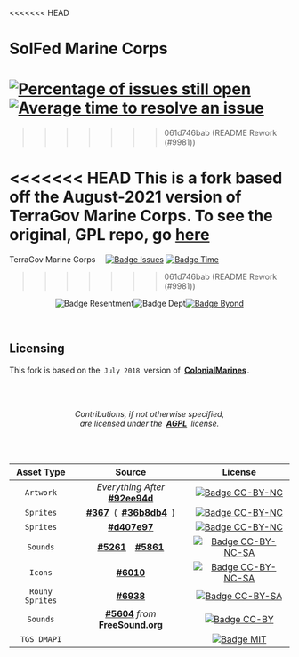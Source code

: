 <<<<<<< HEAD
 # SolFed Marine Corps
[![Percentage of issues still open](https://isitmaintained.com/badge/open/tgstation/TerraGov-Marine-Corps.svg)](https://isitmaintained.com/project/tgstation/TerraGov-Marine-Corps "Percentage of issues still open") [![Average time to resolve an issue](https://isitmaintained.com/badge/resolution/tgstation/TerraGov-Marine-Corps.svg)](https://isitmaintained.com/project/tgstation/TerraGov-Marine-Corps "Average time to resolve an issue")
=======
>>>>>>> 061d746bab (README Rework (#9981))

<h1>

<<<<<<< HEAD
 This is a fork based off the August-2021 version of TerraGov Marine Corps. To see the original, GPL repo, go [here](https://github.com/MrStonedOne/cmhistory)
=======
TerraGov Marine Corps 
[![Badge Issues]][Issues]
[![Badge Time]][Time]
>>>>>>> 061d746bab (README Rework (#9981))

</h1>

<div align = center>

![Badge Resentment]![Badge Dept][![Badge Byond]][Byond]

</div>

<br>

## Licensing

This fork is based on the `July 2018` version of **[ColonialMarines]** .

<br>
<br>

<div align = center>

*Contributions, if not otherwise specified,* <br>
*are licensed under the **[AGPL][License AGPL]** license.*

<br>
<br>

Asset Type      | Source                                 | License
:--------------:|:--------------------------------------:|:------------------------:
`Artwork`       | *Everything After* **[#92ee94d]**      | [![Badge CC-BY-NC]][License CC-BY-NC]
`Sprites`       | **[#367]** ( **[#36b8db4]** )          | [![Badge CC-BY-NC]][License CC-BY-NC]
`Sprites`       | **[#d407e97]**                         | [![Badge CC-BY-NC]][License CC-BY-NC]
`Sounds`        | **[#5261]** **[#5861]**               | [![Badge CC-BY-NC-SA]][License CC-BY-NC-SA]
`Icons`         | **[#6010]**                            | [![Badge CC-BY-NC-SA]][License CC-BY-NC-SA]
`Rouny Sprites` | **[#6938]**                            | [![Badge CC-BY-SA]][License CC-BY-SA]
`Sounds`        | **[#5604]** *from* **[FreeSound.org]** | [![Badge CC-BY]][License CC-BY]
`TGS DMAPI`     |                                        | [![Badge MIT]][License MIT]

</div>

<!----------------------------------{ Badges }--------------------------------->

[Badge Resentment]: https://forthebadge.com/images/badges/built-with-resentment.svg
[Badge Issues]: https://isitmaintained.com/badge/open/tgstation/TerraGov-Marine-Corps.svg
[Badge Byond]: https://user-images.githubusercontent.com/5211576/29499758-4efff304-85e6-11e7-8267-62919c3688a9.gif
[Badge Time]: https://isitmaintained.com/badge/resolution/tgstation/TerraGov-Marine-Corps.svg
[Badge Dept]: https://forthebadge.com/images/badges/contains-technical-debt.svg


<!------------------------------{ License Badges }----------------------------->

[Badge CC-BY-NC-SA]: https://licensebuttons.net/l/by-nc-sa/4.0/80x15.png
[Badge CC-BY-SA]: https://licensebuttons.net/l/by-sa/4.0/80x15.png
[Badge CC-BY-NC]: https://licensebuttons.net/l/by-nc/4.0/80x15.png
[Badge CC-BY]: https://licensebuttons.net/l/by/4.0/80x15.png
[Badge AGPL]: https://img.shields.io/badge/License-AGPL_v3-blue.svg?style=flat
[Badge MIT]: https://img.shields.io/badge/License-MIT-yellow.svg?style=flat


<!---------------------------------{ Licenses }-------------------------------->

[License CC-BY-NC-SA]: https://creativecommons.org/licenses/by-nc-sa/4.0/ 'Creative Commons BY-NC-SA'
[License CC-BY-SA]:    https://creativecommons.org/licenses/by-sa/4.0/    'Creative Commons BY-SA'
[License CC-BY-NC]:    https://creativecommons.org/licenses/by-nc/4.0/    'Creative Commons BY-NC'
[License CC-BY]:       https://creativecommons.org/licenses/by/4.0/       'Creative Commons BY'
[License AGPL]:        https://www.gnu.org/licenses/agpl-3.0
[License MIT]:         https://opensource.org/licenses/MIT


<!-----------------------------{ Licenses Material }--------------------------->

[#d407e97]: https://github.com/tgstation/TerraGov-Marine-Corps/commit/d407e97e26ee5e6bb1daf945a8eb3bd9a6b11976
[#36b8db4]: https://github.com/tgstation/TerraGov-Marine-Corps/commit/36b8db4952be79a79b28a6738889d9e9eb23b12a
[#92ee94d]: https://github.com/tgstation/TerraGov-Marine-Corps/commit/92ee94da6e144d4420c1ec4f83a4ee785d61dc9b

[#6938]: https://github.com/tgstation/TerraGov-Marine-Corps/pull/6938
[#6010]: https://github.com/tgstation/TerraGov-Marine-Corps/pull/6010
[#5861]: https://github.com/tgstation/TerraGov-Marine-Corps/pull/5861
[#5604]: https://github.com/tgstation/TerraGov-Marine-Corps/pull/5604
[#5261]: https://github.com/tgstation/TerraGov-Marine-Corps/pull/5261
[#367]: https://github.com/tgstation/TerraGov-Marine-Corps/pull/367


<!-----------------------------------{ Other }--------------------------------->

[Issues]: https://isitmaintained.com/project/tgstation/TerraGov-Marine-Corps 'Percentage of issues still open'
[Time]: https://isitmaintained.com/project/tgstation/TerraGov-Marine-Corps 'Average time to resolve an issue'

[Byond]: https://www.reddit.com/r/SS13/comments/5oplxp/what_is_the_main_problem_with_byond_as_an_engine/dclbu1a

[ColonialMarines]: https://github.com/MrStonedOne/cmhistory
[FreeSound.org]: https://freesound.org/people/nicStage/sounds/127731/
